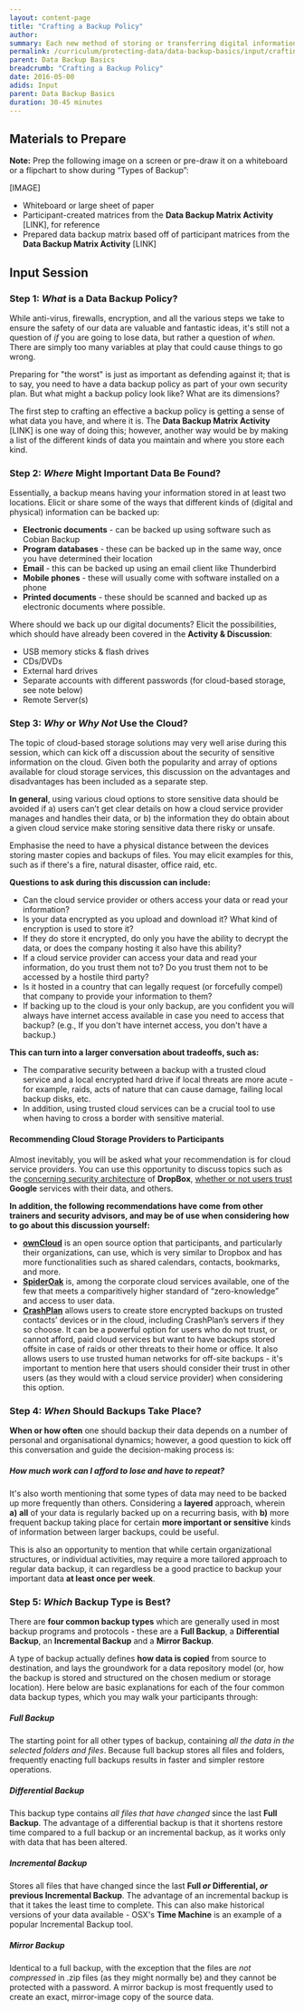 ```yaml
---
layout: content-page
title: "Crafting a Backup Policy"
author: 
summary: Each new method of storing or transferring digital information tends to introduce several new ways in which the information in question can be lost, taken or destroyed. It is extremely important that users maintain an up-to-date backup of their important and/or sensitive data, and a well-tested means of restoring such data in the event it is lost. However, formulating an effective backup policy is not as simple as it sounds - this Input element will help trainers begin a conversation about this with training participants.
permalink: /curriculum/protecting-data/data-backup-basics/input/crafting-backup-policy
parent: Data Backup Basics
breadcrumb: "Crafting a Backup Policy"
date: 2016-05-00
adids: Input
parent: Data Backup Basics
duration: 30-45 minutes
---
```


## Materials to Prepare ##

**Note:** Prep the following image on a screen or pre-draw it on a whiteboard or a flipchart to show during “Types of Backup”:

[IMAGE]

- Whiteboard or large sheet of paper
- Participant-created matrices from the **Data Backup Matrix Activity** [LINK], for reference
- Prepared data backup matrix based off of participant matrices from the **Data Backup Matrix Activity** [LINK]


## Input Session ##

### Step 1: *What* is a Data Backup Policy? ###
While anti-virus, firewalls, encryption, and all the various steps we take to ensure the safety of our data are valuable and fantastic ideas, it's still not a question of *if* you are going to lose data, but rather a question of *when*. There are simply too many variables at play that could cause things to go wrong.

Preparing for "the worst" is just as important as defending against it; that is to say, you need to have a data backup policy as part of your own security plan. But what might a backup policy look like? What are its dimensions?

The first step to crafting an effective a backup policy is getting a sense of what data you have, and where it is. The **Data Backup Matrix Activity** [LINK] is one way of doing this; however, another way would be by making a list of the different kinds of data you maintain and where you store each kind.

### Step 2: *Where* Might Important Data Be Found? ###
Essentially, a backup means having your information stored in at least two locations. Elicit or share some of the ways that different kinds of (digital and physical) information can be backed up:

- **Electronic documents** - can be backed up using software such as Cobian Backup
- **Program databases** - these can be backed up in the same way, once you have determined their location
- **Email** - this can be backed up using an email client like Thunderbird
- **Mobile phones** - these will usually come with software installed on a phone
- **Printed documents** - these should be scanned and backed up as electronic documents where possible.

Where should we back up our digital documents? Elicit the possibilities, which should have already been covered in the **Activity & Discussion**:

- USB memory sticks & flash drives
- CDs/DVDs
- External hard drives
- Separate accounts with different passwords (for cloud-based storage, see note below)
- Remote Server(s)

### Step 3: *Why* or *Why Not* Use the Cloud? ###
The topic of cloud-based storage solutions may very well arise during this session, which can kick off a discussion about the security of sensitive information on the cloud. Given both the popularity and array of options available for cloud storage services, this discussion on the advantages and disadvantages has been included as a separate step.

**In general**, using various cloud options to store sensitive data should be avoided if a) users can’t get clear details on how a cloud service provider manages and handles their data, or b) the information they do obtain about a given cloud service make storing sensitive data there risky or unsafe.

Emphasise the need to have a physical distance between the devices storing master copies and backups of files. You may elicit examples for this, such as if there's a fire, natural disaster, office raid, etc.

**Questions to ask during this discussion can include:**
- Can the cloud service provider or others access your data or read your information?
- Is your data encrypted as you upload and download it? What kind of encryption is used to store it?
- If they do store it encrypted, do only you have the ability to decrypt the data, or does the company hosting it also have this ability?
- If a cloud service provider can access your data and read your information, do you trust them not to? Do you trust them not to be accessed by a hostile third party?
- Is it hosted in a country that can legally request (or forcefully compel) that company to provide your information to them?
- If backing up to the cloud is your only backup, are you confident you will always have internet access available in case you need to access that backup? (e.g., If you don't have internet access, you don't have a backup.)

**This can turn into a larger conversation about tradeoffs, such as:**
- The comparative security between a backup with a trusted cloud service and a local encrypted hard drive if local threats are more acute - for example, raids, acts of nature that can cause damage, failing local backup disks, etc.
- In addition, using trusted cloud services can be a crucial tool to use when having to cross a border with sensitive material.

#### Recommending Cloud Storage Providers to Participants  ####

Almost inevitably, you will be asked what your recommendation is for cloud service providers. You can use this opportunity to discuss topics such as the [concerning security architecture](http://www.techrepublic.com/article/dropbox-and-box-leak-files-in-security-through-obscurity-nightmare/) of **DropBox**, [whether or not users trust](http://www.zdnet.com/article/do-you-trust-google-is-the-wrong-question/) **Google** services with their data, and others.

**In addition, the following recommendations have come from other trainers and security advisors, and may be of use when considering how to go about this discussion yourself:**

- **[ownCloud](https://owncloud.org/)** is an open source option that participants, and particularly their organizations, can use, which is very similar to Dropbox and has more functionalities such as shared calendars, contacts, bookmarks, and more.
- **[SpiderOak](https://spideroak.com/)** is, among the corporate cloud services available, one of the few that meets a comparitively higher standard of “zero-knowledge” and access to user data.
- **[CrashPlan](https://www.crashplan.com/en-us/)** allows users to create store encrypted backups on trusted contacts’ devices or in the cloud, including CrashPlan’s servers if they so choose. It can be a powerful option for users who do not trust, or cannot afford, paid cloud services but want to have backups stored offsite in case of raids or other threats to their home or office. It also allows users to use trusted human networks for off-site backups - it's important to mention here that users should consider their trust in other users (as they would with a cloud service provider) when considering this option.

### Step 4: *When* Should Backups Take Place? ###

**When or how often** one should backup their data depends on a number of personal and organisational dynamics; however, a good question to kick off this conversation and guide the decision-making process is: 

##### How much work can I afford to lose and have to repeat? #####

It's also worth mentioning that some types of data may need to be backed up more frequently than others. Considering a **layered** approach, wherein **a)** **all** of your data is regularly backed up on a recurring basis, with **b)** more frequent backup taking place for certain **more important or sensitive** kinds of information between larger backups, could be useful.

This is also an opportunity to mention that while certain organizational structures, or individual activities, may require a more tailored approach to regular data backup, it can regardless be a good practice to backup your important data **at least once per week**.

### Step 5: *Which* Backup Type is Best?
There are **four common backup types** which are generally used in most backup programs and protocols - these are a **Full Backup**, a **Differential Backup**, an **Incremental Backup** and a **Mirror Backup**.

A type of backup actually defines **how data is copied** from source to destination, and lays the groundwork for a data repository model (or, how the backup is stored and structured on the chosen medium or storage location). Here below are basic explanations for each of the four common data backup types, which you may walk your participants through:

##### Full Backup #####
The starting point for all other types of backup, containing *all the data in the selected folders and files*.  Because full backup stores all files and folders, frequently enacting full backups results in faster and simpler restore operations.

##### Differential Backup #####
This backup type contains *all files that have changed* since the last **Full Backup**. The advantage of a differential backup is that it shortens restore time compared to a full backup or an incremental backup, as it works only with data that has been altered.

##### Incremental Backup #####
Stores all files that have changed since the last **Full *or* Differential, *or* previous Incremental Backup**. The advantage of an incremental backup is that it takes the least time to complete. This can also make historical versions of your data available - OSX's **Time Machine** is an example of a popular Incremental Backup tool.

##### Mirror Backup #####
Identical to a full backup, with the exception that the files are *not compressed* in .zip files (as they might normally be) and they cannot be protected with a password. A mirror backup is most frequently used to create an exact, mirror-image copy of the source data.

